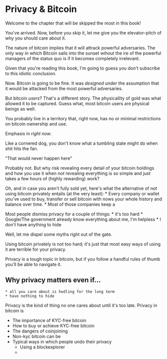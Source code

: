 # Privacy & Bitcoin
Welcome to the chapter that will be skipped the most in this book!

You've arrived. Now, before you skip it, let me give you the elevator-pitch of why you should care about it.

The nature of bitcoin implies that it will attrack powerful adversaries. The only way in which Bitcoin sails into the sunset wihout the ire of the powerful managers of the status quo is if it becomes completely irrelevant.

Given that you're reading this book, I'm going to guess you don't subscribe to this idiotic conclusion.

Now. Bitcoin is going to be fine. It was *designed* under the assumption that it would be attacked from the most powerful adversaries.

But bitcoin *users*? That's a different story. The physicallity of gold was what allowed it to be captured. Guess what, most bitcoin users are physical beings as well.

You probably live in a territory that, right now, has no or minimal restrictions on bitcoin ownership and use.

Emphasis in *right now*.

Like a cornered dog, you don't know what a tumbling state might do when shit hits the fan.

"That would never happen here"

Probably not. But why risk revealing every detail of your bitcoin holdings and how you use it when *not* revealing everything is so simple and just takes a few hours of (highly rewarding) work?

Oh, and in case you aren't fully sold yet, here's what the alternative of not using bitcoin privately entails (at the very least):
    * Every company or wallet you've used to buy, transfer or sell bitcoin with nows your whole history and balance over time.
    * Most of those companies keep a 





Most people dismiss privacy for a couple of things:
    * it's too hard
    * Google/The government already know everything about me, I'm helpless
    * I don't have anything to hide
  
Well, let me dispel some myths right out of the gate.

Using bitcoin privately is not too hard; it's just that most easy ways of using it are terrible for your privacy.



Privacy is a tough topic in bitcoin, but if you follow a handful rules of thumb you'll be able to navigate it.

## Why privacy matters even if...
    * all you care about is hodling for the long term
    * have nothing to hide

Privacy is the kind of thing no one cares about until it's too late. Privacy in bitcoin is 
* The importance of KYC-free bitcoin
* How to buy or achieve KYC-free bitcoin
* The dangers of coinjoining
* Non-kyc bitcoin can be 
* Typical ways in which people undo their privacy
  * Using a blockexplorer
  * 
  